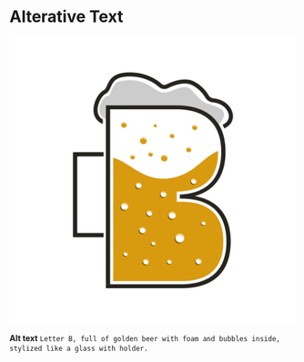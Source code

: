# Alterative Text

![This is where my alterative text description goes.](uppercase-stutzbart.png)

**Alt text** `Letter B, full of golden beer with foam and bubbles inside, stylized like a glass with holder.`
